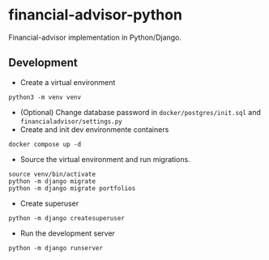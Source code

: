 # financial-advisor-python
Financial-advisor implementation in Python/Django.

## Development
- Create a virtual environment
```
python3 -m venv venv
```
- (Optional) Change database password in `docker/postgres/init.sql` and `financialadvisor/settings.py`
- Create and init dev environmente containers
```
docker compose up -d
```
- Source the virtual environment and run migrations.
```
source venv/bin/activate
python -m django migrate
python -m django migrate portfolios
```
- Create superuser
```
python -m django createsuperuser
```
- Run the development server
```
python -m django runserver
```
